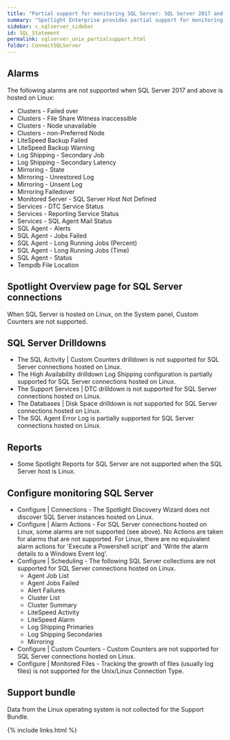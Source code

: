 ```yaml
---
title: "Partial support for monitoring SQL Server: SQL Server 2017 and above hosted on Linux"
summary: "Spotlight Enterprise provides partial support for monitoring SQL Server 2017 and above hosted on Linux."
sidebar: c_sqlserver_sidebar
id: SQL_Statement
permalink: sqlserver_unix_partialsupport.html
folder: ConnectSQLServer
---
```



## Alarms
The following alarms are not supported when SQL Server 2017 and above is hosted on Linux:

* Clusters - Failed over
* Clusters - File Share Witness inaccessible
* Clusters - Node unavailable
* Clusters - non-Preferred Node
* LiteSpeed Backup Failed
* LiteSpeed Backup Warning
* Log Shipping - Secondary Job
* Log Shipping - Secondary Latency
* Mirroring - State
* Mirroring - Unrestored Log
* Mirroring - Unsent Log
* Mirroring Failedover
* Monitored Server - SQL Server Host Not Defined
* Services - DTC Service Status
* Services - Reporting Service Status
* Services - SQL Agent Mail Status
* SQL Agent - Alerts
* SQL Agent - Jobs Failed
* SQL Agent - Long Running Jobs (Percent)
* SQL Agent - Long Running Jobs (Time)
* SQL Agent - Status
* Tempdb File Location

## Spotlight Overview page for SQL Server connections
When SQL Server is hosted on Linux, on the System panel, Custom Counters are not supported.


## SQL Server Drilldowns

* The SQL Activity \| Custom Counters drilldown is not supported for SQL Server connections hosted on Linux.
* The High Availability drilldown Log Shipping configuration is partially supported for SQL Server connections hosted on Linux.
* The Support Services \| DTC drilldown is not supported for SQL Server connections hosted on Linux.
* The Databases \| Disk Space drilldown is not supported for SQL Server connections hosted on Linux.
* The SQL Agent Error Log is partially supported for SQL Server connections hosted on Linux.


## Reports

* Some Spotlight Reports for SQL Server are not supported when the SQL Server host is Linux.


## Configure monitoring SQL Server

* Configure \| Connections - The Spotlight Discovery Wizard does not discover SQL Server instances hosted on Linux.
* Configure \| Alarm Actions - For SQL Server connections hosted on Linux, some alarms are not supported (see above). No Actions are taken for alarms that are not supported. For Linux, there are no equivalent alarm actions for 'Execute a Powershell script' and 'Write the alarm details to a Windows Event log'.
* Configure \| Scheduling - The following SQL Server collections are not supported for SQL Server connections hosted on Linux.
    * Agent Job List
    * Agent Jobs Failed
    * Alert Failures
    * Cluster List
    * Cluster Summary
    * LiteSpeed Activity
    * LiteSpeed Alarm
    * Log Shipping Primaries
    * Log Shipping Secondaries
    * Mirroring
* Configure \| Custom Counters - Custom Counters are not supported for SQL Server connections hosted on Linux.
* Configure \| Monitored Files -  Tracking the growth of files (usually log files) is not supported for the Unix/Linux Connection Type.


## Support bundle
Data from the Linux operating system is not collected for the Support Bundle.


{% include links.html %}

